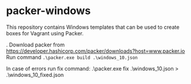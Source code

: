# packer-windows
This repository contains Windows templates that can be used to create boxes for Vagrant using Packer.


. Download packer from https://developer.hashicorp.com/packer/downloads?host=www.packer.io
Run command `.\packer.exe build .\windows_10.json`

In case of errors run fix command:
.\packer.exe fix .\windows_10.json > .\windows_10_fixed.json
